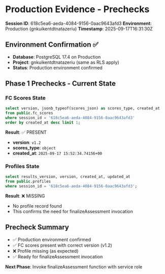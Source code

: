 # Production Evidence - Prechecks

**Session ID**: 618c5ea6-aeda-4084-9156-0aac9643afd3
**Environment**: Production (gnkuikentdtnatazeriu)
**Timestamp**: 2025-09-17T16:31:30Z

## Environment Confirmation ✅
- **Database**: PostgreSQL 17.4 on Production
- **Project**: gnkuikentdtnatazeriu (same as RLS apply)
- **Status**: Production environment confirmed

## Phase 1 Prechecks - Current State

### FC Scores State
```sql
select version, jsonb_typeof(scores_json) as scores_type, created_at
from public.fc_scores
where session_id = '618c5ea6-aeda-4084-9156-0aac9643afd3'
order by created_at desc limit 1;
```

**Result**: ✅ PRESENT
- **version**: `v1.2`
- **scores_type**: `object` 
- **created_at**: `2025-09-17 15:52:34.74156+00`

### Profiles State  
```sql
select results_version, version, created_at, updated_at
from public.profiles
where session_id = '618c5ea6-aeda-4084-9156-0aac9643afd3';
```

**Result**: ❌ MISSING
- No profile record found
- This confirms the need for finalizeAssessment invocation

## Precheck Summary
- ✅ Production environment confirmed
- ✅ FC scores present with correct version (v1.2)
- ❌ Profile missing (as expected)
- ✅ Ready for finalizeAssessment invocation

**Next Phase**: Invoke finalizeAssessment function with service role